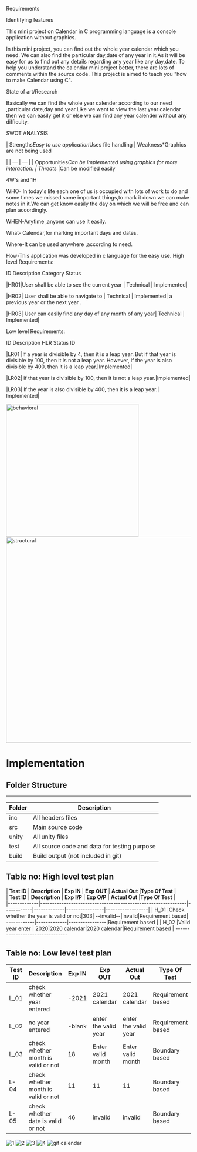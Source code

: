 
Requirements

Identifying features

This mini project on Calendar in C programming language is a console application without graphics.

In this mini project, you can find out the whole year calendar which you need. We can also find the particular day,date of any year in it.As it will be easy for us to find out any details regarding any year like any day,date.
To help you understand the calendar mini project better, there are lots of comments within the source code. This project is aimed to teach you "how to make Calendar using C".

State of art/Research

Basically we can find the whole year calender according to our need ,particular date,day and year.Like we want to view the last year calendar then we can easily get it or else we can find any year calender without any difficulty.

SWOT ANALYSIS

| Strengths*Easy to use application*Uses file handling | Weakness*Graphics are not being used

|
| — | — |
| Opportunities*Can be implemented using graphics for more interaction. | Threats* |Can be modified easily

4W's and 1H

WHO- In today's life each one of us is occupied with lots of work to do and some times we missed some important things,to mark it down we can make notes in it.We can get know easily the day on which we will be free and can plan accordingly.

WHEN-Anytime ,anyone can use it easily.

What- Calendar,for marking important days and dates.

Where-It can be used anywhere ,according to need.

How-This application was developed in c language for the easy use.
High level Requirements:

ID Description Category Status

|HR01|User shall be able to see the current year   |    Technical   |         Implemented|


|HR02| User shall be able to navigate to           |    Technical    |        Implemented|
a previous year or the next year .

|HR03| User can easily find any day of any month of any year| Technical  |     Implemented|

Low level Requirements:

ID Description HLR Status
ID

|LR01 |If a year is divisible by 4, then it is a leap year. But if that year is divisible by 100, then it is not a leap year. However, if the year is also divisible by 400, then it is a leap year.|Implemented|


|LR02| if that year is divisible by 100, then it is not a leap year.|Implemented|


|LR03| If the year is also divisible by 400, then it is a leap year.| Implemented|


<img width="361" alt="behavioral" src="https://user-images.githubusercontent.com/94223070/143253086-a46be513-c243-44a5-85b6-2576cb182218.png">
<img width="560" alt="structural" src="https://user-images.githubusercontent.com/94223070/143253105-e0ad0507-d8e5-46e9-bc7d-621f782b5e4c.png">

# Implementation

## Folder Structure

---

| Folder | Description                                  |
| ------ | -------------------------------------------- |
| inc    | All headers files                            |
| src    | Main source code                             |
| unity  | All unity files                              |
| test   | All source code and data for testing purpose |
| build  | Build output (not included in git)           |



## Table no: High level test plan

| **Test ID** | **Description**                                              | **Exp IN** | **Exp OUT** | **Actual Out** |**Type Of Test**  |    
| **Test ID** | **Description**                                              | **Exp I/P** | **Exp O/P** | **Actual Out** |**Type Of Test**  |    
|-------------|--------------------------------------------------------------|------------|-------------|----------------|------------------|
|  H_01       |Check whether the year is valid or not|303|    --invalid--|invalid|Requirement based|  ------------|-------------|----------------|Requirement based |
|  H_02       |Valid year enter   |                  2020|2020 calendar|2020 calendar|Requirement based | --------------------------------

## Table no: Low level test plan
| **Test ID** | **Description**                                              | **Exp IN** | **Exp OUT** | **Actual Out** |**Type Of Test**  |    
|-------------|--------------------------------------------------------------|------------|-------------|----------------|------------------|
|  L_01       |check whether year entered|-2021|2021 calendar|          2021 calendar             |Requirement based |-------------------------------------------
|  L_02      |  no year entered|-blank| enter the valid year   |    enter the valid year  |Requirement based    |-------------------------------------------------
|  L_03      | check whether month is valid or not| 18|Enter valid month|Enter valid month|Boundary based|
| L-04       | check whether month is valid or not| 11|11|11|Boundary based|
|L-05        | check whether date is valid or not| 46|invalid|invalid|Boundary based|

![1](https://user-images.githubusercontent.com/94223070/143242161-17b33a94-9bc5-4715-8147-beea8bd1425d.jpeg)
![2](https://user-images.githubusercontent.com/94223070/143242222-e147884c-1780-47ee-a8fa-e42a9c06c1e4.jpeg)
![3](https://user-images.githubusercontent.com/94223070/143242247-5a55d4e3-8183-467a-98c4-8d6b33a4ea56.jpeg)
![4](https://user-images.githubusercontent.com/94223070/143242278-0bfb9c0b-7294-4696-9c2f-97f8d8795f36.jpeg)
![gif calendar](https://user-images.githubusercontent.com/94223070/143242301-bf32cbdd-482b-4bd3-a60b-341cfddf523b.gif)

